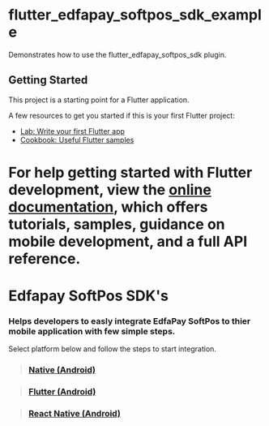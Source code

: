 # flutter_edfapay_softpos_sdk_example

Demonstrates how to use the flutter_edfapay_softpos_sdk plugin.

## Getting Started

This project is a starting point for a Flutter application.

A few resources to get you started if this is your first Flutter project:

- [Lab: Write your first Flutter app](https://docs.flutter.dev/get-started/codelab)
- [Cookbook: Useful Flutter samples](https://docs.flutter.dev/cookbook)

For help getting started with Flutter development, view the
[online documentation](https://docs.flutter.dev/), which offers tutorials,
samples, guidance on mobile development, and a full API reference.
=======
# Edfapay SoftPos SDK's
<h3>Helps developers to easly integrate EdfaPay SoftPos to thier mobile application with few simple steps. </h3>

Select platform below and follow the steps to start integration.

> ### [Native (Android)](/android#android-edfapay-softpos-sdk)

> ### [Flutter (Android)](/flutter#flutter-edfapay-softpos-sdk)

> ### [React Native (Android)](/react_native#react-native-edfapay-softpos-sdk)

